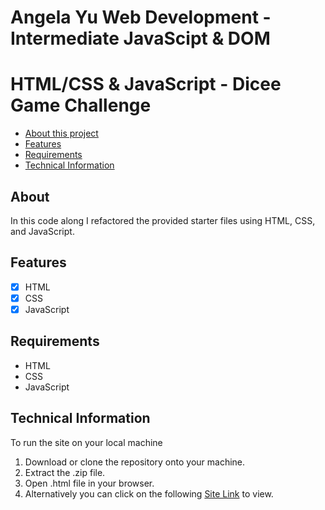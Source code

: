 # Angela Yu Web Development - Intermediate JavaScipt & DOM
# HTML/CSS & JavaScript - Dicee Game Challenge

- [About this project](#about)
- [Features](#features)
- [Requirements](#requirements)
- [Technical Information](#technical_information)

<a name="about"></a>
## About
In this code along I refactored the provided starter files using
HTML, CSS, and JavaScript.

<a name="features"></a>
## Features
- [x] HTML
- [x] CSS
- [x] JavaScript

<a name="requirements"></a>
## Requirements
- HTML
- CSS
- JavaScript

<a name="technical_information"></a>
## Technical Information

To run the site on your local machine

1. Download or clone the repository onto your machine.
2. Extract the .zip file.
3. Open .html file in your browser.
5. Alternatively you can click on the following [Site Link](https://toBeAdded "Site Link") to view.
